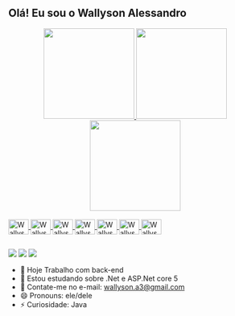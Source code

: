 ## Olá! Eu sou o Wallyson Alessandro

<div align="center">
  <a href="https://github.com/wallysonnabarro">
  <img height="180em" src="https://github-readme-stats.vercel.app/api?username=wallysonnabarro&show_icons=true&theme=dracula&include_all_commits=true&count_private=true"/>
  <img height="180em" src="https://github-readme-stats.vercel.app/api/top-langs/?username=wallysonnabarro&layout=compact&langs_count=7&theme=dracula"/>
  <img height="180em" src="https://github-readme-stats.vercel.app/api/top-langs/?username=connect3wallyson&layout=compact&langs_count=7&theme=dracula"/>
</div>
<div style="display: inline_block"><br>
  <img align="center" alt="Wallyson-Android" height="30" width="40" src="https://cdn.jsdelivr.net/gh/devicons/devicon/icons/android/android-original.svg">
  <img align="center" alt="Wallyson-Kotlin" height="30" width="40" src="https://cdn.jsdelivr.net/gh/devicons/devicon/icons/kotlin/kotlin-original.svg">
  <img align="center" alt="Wallyson-Cs" height="30" width="40" src="https://cdn.jsdelivr.net/gh/devicons/devicon/icons/csharp/csharp-original.svg" >
  <img align="center" alt="Wallyson-Java" height="30" width="40" src="https://cdn.jsdelivr.net/gh/devicons/devicon/icons/java/java-original.svg" >
  <img align="center" alt="Wallyson-MySql" height="30" width="40" src="https://cdn.jsdelivr.net/gh/devicons/devicon/icons/mysql/mysql-original.svg">
  <img align="center" alt="Wallyson-Pandas" height="30" width="40" src="https://cdn.jsdelivr.net/gh/devicons/devicon/icons/pandas/pandas-original.svg">
  <img align="center" alt="Wallyson-Spring" height="30" width="40" src="https://cdn.jsdelivr.net/gh/devicons/devicon/icons/spring/spring-original.svg">  
</div>
  
  ##
 
<div> 
  <a href="https://instagram.com/alessandro.jn" target="_blank"><img src="https://img.shields.io/badge/-Instagram-%23E4405F?style=for-the-badge&logo=instagram&logoColor=white" target="_blank"></a>
  <a href = "mailto:wallyson.a3@gmail.com"><img src="https://img.shields.io/badge/-Gmail-%23333?style=for-the-badge&logo=gmail&logoColor=white" target="_blank"></a>
  <a href="https://www.linkedin.com/in/wallyson-nabarro" target="_blank"><img src="https://img.shields.io/badge/-LinkedIn-%230077B5?style=for-the-badge&logo=linkedin&logoColor=white" target="_blank"></a>
</div>

- 🔭 Hoje Trabalho com back-end
- 🌱 Estou estudando sobre .Net e ASP.Net core 5
- 💬 Contate-me no e-mail: wallyson.a3@gmail.com
- 😄 Pronouns: ele/dele
- ⚡ Curiosidade: Java

